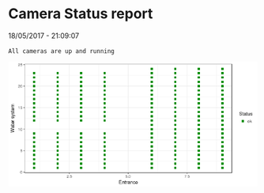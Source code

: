 Camera Status report
================
18/05/2017 - 21:09:07

    All cameras are up and running

![](camreport_files/figure-markdown_github/unnamed-chunk-2-1.png)
